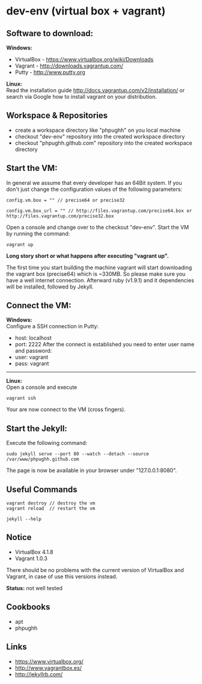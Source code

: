 dev-env (virtual box + vagrant)
==================================================================

Software to download:
------------------------------------------------------------------
**Windows:**
* VirtualBox - https://www.virtualbox.org/wiki/Downloads
* Vagrant - http://downloads.vagrantup.com/
* Putty - http://www.putty.org

**Linux:**<br>
Read the installation guide http://docs.vagrantup.com/v2/installation/ or
search via Google how to install vagrant on your distribution.

Workspace & Repositories
------------------------------------------------------------------
* create a workspace directory like "phpughh" on you local machine
* checkout "dev-env" repository into the created workspace directory
* checkout "phpughh.github.com" repository into the created workspace directory

Start the VM:
------------------------------------------------------------------
In general we assume that every developer has an 64Bit system. If you
don't just change the configuration values of the following parameters:
```
config.vm.box = "" // precise64 or precise32
```
```
config.vm.box_url = "" // http://files.vagrantup.com/precise64.box or http://files.vagrantup.com/precise32.box
```
Open a console and change over to the checkout "dev-env".
Start the VM by running the command:
```
vagrant up
```
**Long story short or what happens after executing "vagrant up".**

The first time you start building the machine vagrant will start downloading
the vagrant box (precise64) which is ~330MB. So please make sure you have a
well internet connection. Afterward ruby (v1.9.1) and it dependencies will be
installed, followed by Jekyll.

Connect the VM:
------------------------------------------------------------------
**Windows:**<br/>
Configure a SSH connection in Putty:
* host: localhost
* port: 2222
After the connect is established you need to enter user name and password:
* user: vagrant
* pass: vagrant
***
**Linux:**<br/>
Open a console and execute
```
vagrant ssh
```
Your are now connect to the VM (cross fingers).

Start the Jekyll:
------------------------------------------------------------------
Execute the following command:
```
sudo jekyll serve --port 80 --watch --detach --source /var/www/phpughh.github.com
```
The page is now be available in your browser under "127.0.0.1:8080".

Useful Commands
------------------------------------------------------------------
```
vagrant destroy // destroy the vm
vagrant reload  // restart the vm
```
```
jekyll --help
```

Notice
------------------------------------------------------------------
* VirtualBox 4.1.8
* Vagrant 1.0.3

There should be no problems with the current version of VirtualBox
and Vagrant, in case of use this versions instead.

**Status:** not well tested

Cookbooks
------------------------------------------------------------------
* apt
* phpughh

Links
------------------------------------------------------------------
* https://www.virtualbox.org/
* http://www.vagrantbox.es/
* http://jekyllrb.com/

